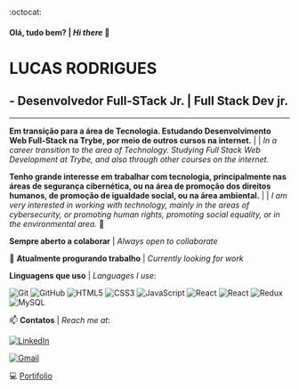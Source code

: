 :octocat: 
#### Olá, tudo bem? | _Hi there_ 👋

# LUCAS RODRIGUES
## - Desenvolvedor Full-STack Jr. | Full Stack Dev jr.

__________________________________________________________________________________________

__Em transição para a área de Tecnologia. Estudando Desenvolvimento Web Full-Stack na Trybe, por meio de outros cursos na internet.__ |
| _In a career transition to the area of Technology. Studying Full Stack Web Development at Trybe, and also through other courses on the internet._


__Tenho grande interesse em trabalhar com tecnologia, principalmente nas áreas de segurança cibernética, ou na área de promoção dos direitos humanos, de promoção de igualdade social, ou na área ambiental.__ |
| _I am very interested in working with technology, mainly in the areas of cybersecurity, or promoting human rights, promoting social equality, or in the environmental area._ 🌱


__Sempre aberto a colaborar__ | _Always open to collaborate_

:briefcase: __Atualmente progurando trabalho__ | _Currently looking for work_

__Linguagens que uso__ | _Languages I use_:

![Git](https://img.shields.io/badge/-Git-000000?style=flat&logo=git)
![GitHub](https://img.shields.io/badge/-GitHub-000000?style=flat&logo=github)
![HTML5](https://img.shields.io/badge/HTML-239120?style=for-the-badge&logo=html5&logoColor=white)
![CSS3](https://img.shields.io/badge/CSS-239120?&style=for-the-badge&logo=css3&logoColor=white)
![JavaScript](https://img.shields.io/badge/-JavaScript-000000?style=flat&logo=javascript)
![React](https://img.shields.io/badge/-React-000000?style=flat&logo=react)
![React](https://img.shields.io/badge/-React-000000?style=flat&logo=react)
![Redux](https://img.shields.io/badge/Redux-593D88?style=for-the-badge&logo=redux&logoColor=white)
![MySQL](https://img.shields.io/badge/-MySQL-000000?style=flat&logo=mysql)

:mailbox: 
__Contatos__ | _Reach me at_:

[![LinkedIn](https://img.shields.io/badge/-LINKEDIN-0077B5?style=for-the-badge&logo=linkedin&logoColor=white)](https://www.linkedin.com/in/lucas-rodrigues-de-castro/)

[![Gmail](https://img.shields.io/badge/-GMAIL-D14836?style=for-the-badge&logo=gmail&logoColor=white)](mailto:lucas.movimento@gmail.com)

:computer: [Portifolio](https://lucas-rodrigues0.github.io/portifolio/)



